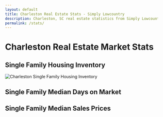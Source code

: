 ```yaml
---
layout: default
title: Charleston Real Estate Stats - Simply Lowcountry
description: Charleston, SC real estate statistics from Simply Lowcountry.
permalink: /stats/
---
```

# Charleston Real Estate Market Stats

## Single Family Housing Inventory

![Charleston Single Family Housing Inventory](https://ctarmls.stats.10kresearch.com/infoserv/s-v1/yFEz-w8y?w=640&h=480 "Charleston Single Family Housing Inventory")

## Single Family Median Days on Market

## Single Family Median Sales Prices